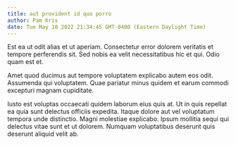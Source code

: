 ```yaml
---
title: aut provident id quo porro
author: Pam Kris
date: Tue May 10 2022 21:34:45 GMT-0400 (Eastern Daylight Time)
---
```

Est ea ut odit alias et ut aperiam. Consectetur error dolorem veritatis et tempore perferendis sit. Sed nobis ea velit necessitatibus hic et qui. Odio quam est et.

 Amet quod ducimus aut tempore voluptatem explicabo autem eos odit. Assumenda qui voluptatem. Quae pariatur minus quidem et earum commodi excepturi magnam cupiditate.

 Iusto est voluptas occaecati quidem laborum eius quis at. Ut in quis repellat ea quia sunt delectus officiis expedita. Itaque dolore aut vel voluptatum tempora unde distinctio. Magni molestiae explicabo. Ipsum mollitia sequi qui delectus vitae sunt et ut dolorem. Numquam voluptatibus deserunt quis deserunt aliquid velit ab.